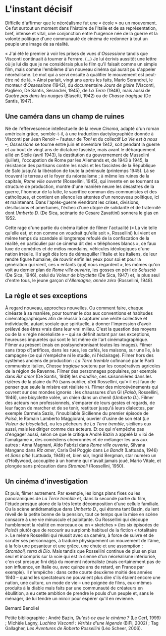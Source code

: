 # L'instant décisif

Difficile d'affirmer que le néoréalisme fut une « école » ou un mouvement. Ce fut surtout un moment dans l'histoire de l'Italie et de sa représentation, bref, intense et vital, une conjonction entre l'urgence née de la guerre et la volonté politique d'une communauté de cinéma de redonner à tout un peuple une image de sa réalité.

« J'ai été le premier à voir les prises de vues d'_Ossessione_ tandis que Visconti continuait à tourner à Ferrare. (...) Je lui écrivis aussitôt une lettre où je lui dis que je ne considérais plus le film qu'il faisait comme un simple film, mais comme l'emblème d'un nouveau cinéma qui aurait pu s'appeler néoréalisme. Le mot qui a servi ensuite à qualifier le mouvement est peut-être né de là. » Ainsi parlait, vingt ans après les faits, Mario Serandrei, le monteur d'_Ossessione_ (1942), du documentaire _Jours de gloire_ (Visconti, Pagliero, De Santis, Serandrei, 1945), de _La Terre_ (1948), mais aussi de _Quatre pas dans les nuages_ (Blasetti, 1942) ou de _Chasse tragique_ (De Santis, 1947).

## Une caméra dans un champ de ruines

Né de l'effervescence intellectuelle de la revue _Cinema_, adapté d'un roman américain grâce, semble-t-il, à une traduction dactylographiée donnée à Visconti par Jean Renoir – l'auteur de _Toni_ et du collectif _La Vie est à nous_ –, _Ossessione_ se tourne entre juin et novembre 1942, soit pendant la guerre et au bout de vingt ans de dictature fasciste, mais avant le débarquement allié en Sicile (avril 1943), la destitution du gouvernement de Mussolini (juillet), l'occupation de Rome par les Allemands et, de 1943 à 1945, la résistance des partisans contre les nazis et les fascistes de la République de Salò jusqu'à la libération de toute la péninsule (printemps 1945). Là se trouvent le terreau et le foyer du néoréalisme ; à même les ruines de la capitale, _Rome ville ouverte_ (Rossellini, 1945), qui invente en se tournant sa structure de production, montre d'une manière neuve les désastres de la guerre, l'honneur de la lutte, le sacrifice commun des communistes et des catholiques, et contient en silence les attentes d'un renouveau politique, ici et maintenant. Dans l'après-guerre viendront les crises, divisions, désillusions et amertumes, l'échec d'une utopie de solidarité et de fraternité dont _Umberto D._ (De Sica, scénario de Cesare Zavattini) sonnera le glas en 1952.

Cette rage d'une partie du cinéma italien de filmer l'actualité (« La vie telle qu'elle est, et non comme on voudrait qu'elle soit », Rossellini) lui vient en même temps du scandale si longtemps refoulé de la confiscation de la réalité, en particulier par ce cinéma dit des « téléphones blancs », ce faux luxe de comédies et de mélos mondains, véhicules idéologiques d'une nation irréelle. Il s'agit dès lors de démaquiller l'Italie et les Italiens, de leur rendre figure humaine, de rouvrir enfin les yeux pour soi et pour la génération qui vient, ces « enfants (qui) nous regardent », les mômes qu'on voit au dernier plan de _Rome ville ouverte_, les gosses en péril de _Sciuscià_ (De Sica, 1946), celui du _Voleur de bicyclette_ (De Sica, 1947) et, le plus seul d'entre tous, le jeune garçon d'_Allemagne, année zéro_ (Rossellini, 1948).

## La règle et ses exceptions

À regard nouveau, approches nouvelles. Ou comment faire, chaque cinéaste à sa manière, pour tourner le dos aux conventions et habitudes cinématographiques afin de réussir à capturer une vérité collective et individuelle, autant sociale que spirituelle, à donner l'impression d'avoir prélevé des êtres vrais dans leur vrai milieu. C'est la question des moyens ou de la « règle néoréaliste » – qui se définit autant par ses exceptions, heureuses impuretés qui sont le lot même de l'art cinématographique. Filmer au présent (mais en postsynchronisant toutes les images). Filmer sans (trop d')artifices, dans les rues, les cafés, les maisons, sur une île, à la campagne (ce qui n'empêche ni le studio, ni l'éclairage). Filmer hors des systèmes anciens de production : _La Terre tremble_ cofinancé par le Parti communiste italien, _Chasse tragique_ soutenu par les coopératives agricoles de la région de Ravenne. Filmer des personnages populaires, par exemple dans _Riz amer_ (De Santis, 1949) les _mondine_, ces saisonnières dans les rizières de la plaine du Pô (sans oublier, _dixit_ Rossellini, qu'« il est faux de penser que seule la misère est réaliste »). Filmer des microévénements qui ouvrent sur des mondes ignorés : les chaussures d'un GI (_Paisà_, Rossellini, 1946), une bicyclette volée, un chien dans un chenil (_Umberto D._). Filmer des acteurs non professionnels, s'emparer de leurs gestes et regards, de leur façon de marcher et de se tenir, restituer jusqu'à leurs dialectes, par exemple Carmela Sazio, l'inoubliable Sicilienne du premier épisode de _Paisà_, le Romain Lamberto Maggiorani, ouvrier d'usine de son état (_Le Voleur de bicyclette_), ou les pêcheurs de _La Terre tremble_, siciliens eux aussi, mais les diriger comme des acteurs. Et ce qui n'empêche pas d'engager aussi, selon ce que le critique André Bazin a appelé la « loi de l'amalgame », des comédiens chevronnés et de mélanger les uns aux autres : Anna Magnani, Aldo Fabrizi dans _Rome ville ouverte_, Silvana Mangano dans _Riz amer_, Carla Del Poggio dans _Le Bandit_ (Lattuada, 1946) et _Sans pitié_ (Lattuada, 1948) et, bien sûr, Ingrid Bergman, star numéro un d'Hollywood, accouplée à un homme qui n'avait jamais joué, Mario Vitale, et plongée sans précaution dans _Stromboli_ (Rossellini, 1950).

## Un cinéma d'investigation

Et puis, filmer autrement. Par exemple, les longs plans fixes ou les panoramiques de _La Terre tremble_ et, dans la seconde partie du film, l'étude presque atone de la très lente décomposition d'une cellule familiale. Ou la scène antidramatique dans _Umberto D._, qui étonna tant Bazin, du lent réveil de la petite bonne de la pension, tout ce temps que la mise en scène consacre à une vie minuscule et palpitante. Ou Rossellini qui découpe humblement la réalité en morceaux ou en « sketches » (les six épisodes de _Paisà_) plutôt que de recourir au surplomb habituel de la fiction « totalitaire ». Le même Rossellini qui réussit avec sa caméra, à force de suivre et de scruter ses personnages, à traduire physiquement un mouvement de l'âme, à la fois une pesanteur et une grâce, une chute et une assomption : _Stromboli, terra di Dio_. Mais tandis que Rossellini continue de plus en plus seul et incompris sur la voie qui est la sienne d'un néoréalisme intériorisé, c'en est presque fini déjà du moment néoréaliste (mais certainement pas de son influence, en Italie ou, avec quinze ans de retard, en France par exemple). Il n'empêche : dans cette courte deuxième moitié des années 1940 – quand les spectateurs ne pouvaient plus dire s'ils étaient encore une nation, une culture, un mode de vie – une poignée de films, eux-mêmes produits à la diable mais faits par une communauté de créateurs en ébullition, a eu cette ambition de prendre le pouls d'un peuple et, sans le ménager, de lui tendre un miroir pour espérer qu'il en revienne.

Bernard Benoliel

Petite bibliographie : André Bazin, _Qu'est-ce que le cinéma ?_ (Le Cerf, 1999) ; Michèle Lagny, _Luchino Visconti : Vérités d'une légende_ (BiFi, 2002) ; Tag Gallagher, _Les Aventures de Roberto Rossellini_ (Léo Scheer, 2006).

